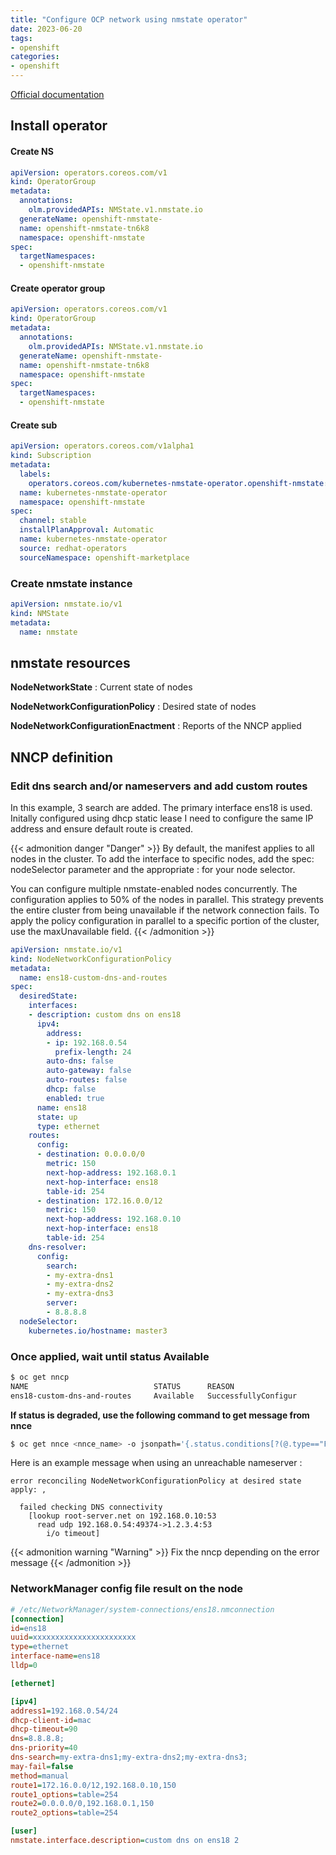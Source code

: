 ```yaml
---
title: "Configure OCP network using nmstate operator"
date: 2023-06-20
tags:
- openshift
categories:
- openshift
---
```


[Official documentation](https://docs.openshift.com/container-platform/4.11/networking/k8s_nmstate/k8s-nmstate-about-the-k8s-nmstate-operator.html)

## Install operator

#### Create NS

```yaml
apiVersion: operators.coreos.com/v1
kind: OperatorGroup
metadata:
  annotations:
    olm.providedAPIs: NMState.v1.nmstate.io
  generateName: openshift-nmstate-
  name: openshift-nmstate-tn6k8
  namespace: openshift-nmstate
spec:
  targetNamespaces:
  - openshift-nmstate
```

#### Create operator group
```yaml
apiVersion: operators.coreos.com/v1
kind: OperatorGroup
metadata:
  annotations:
    olm.providedAPIs: NMState.v1.nmstate.io
  generateName: openshift-nmstate-
  name: openshift-nmstate-tn6k8
  namespace: openshift-nmstate
spec:
  targetNamespaces:
  - openshift-nmstate
```

#### Create sub
```yaml
apiVersion: operators.coreos.com/v1alpha1
kind: Subscription
metadata:
  labels:
    operators.coreos.com/kubernetes-nmstate-operator.openshift-nmstate: ""
  name: kubernetes-nmstate-operator
  namespace: openshift-nmstate
spec:
  channel: stable
  installPlanApproval: Automatic
  name: kubernetes-nmstate-operator
  source: redhat-operators
  sourceNamespace: openshift-marketplace
```

### Create nmstate instance
```yaml
apiVersion: nmstate.io/v1
kind: NMState
metadata:
  name: nmstate
```

## nmstate resources

**NodeNetworkState** : Current state of nodes

**NodeNetworkConfigurationPolicy** : Desired state of nodes

**NodeNetworkConfigurationEnactment** : Reports of the NNCP applied

## NNCP definition

### **Edit dns search and/or nameservers and add custom routes**

In this example, 3 search are added. The primary interface ens18 is used. Initally configured using dhcp static lease I need to configure the same IP address and ensure default route is created.

{{< admonition danger "Danger" >}}
By default, the manifest applies to all nodes in the cluster. To add the interface to specific nodes, add the spec: nodeSelector parameter and the appropriate <key>:<value> for your node selector.

You can configure multiple nmstate-enabled nodes concurrently. The configuration applies to 50% of the nodes in parallel. This strategy prevents the entire cluster from being unavailable if the network connection fails. To apply the policy configuration in parallel to a specific portion of the cluster, use the maxUnavailable field.
{{< /admonition >}}


```yaml
apiVersion: nmstate.io/v1
kind: NodeNetworkConfigurationPolicy
metadata:
  name: ens18-custom-dns-and-routes
spec:
  desiredState:
    interfaces:
    - description: custom dns on ens18
      ipv4:
        address:
        - ip: 192.168.0.54
          prefix-length: 24
        auto-dns: false
        auto-gateway: false
        auto-routes: false
        dhcp: false
        enabled: true
      name: ens18
      state: up
      type: ethernet
    routes:
      config:
      - destination: 0.0.0.0/0
        metric: 150
        next-hop-address: 192.168.0.1
        next-hop-interface: ens18
        table-id: 254
      - destination: 172.16.0.0/12
        metric: 150
        next-hop-address: 192.168.0.10
        next-hop-interface: ens18
        table-id: 254
    dns-resolver:
      config:
        search:
        - my-extra-dns1
        - my-extra-dns2
        - my-extra-dns3
        server:
        - 8.8.8.8
  nodeSelector:
    kubernetes.io/hostname: master3
```

### Once applied, wait until status Available

```bash
$ oc get nncp                                              
NAME                            STATUS      REASON
ens18-custom-dns-and-routes     Available   SuccessfullyConfigur
```

**If status is degraded, use the following command to get message from nnce**

```bash
$ oc get nnce <nnce_name> -o jsonpath='{.status.conditions[?(@.type=="Failing")].message}'                                            
```

Here is an example message when using an unreachable nameserver :

```
error reconciling NodeNetworkConfigurationPolicy at desired state apply: ,

  failed checking DNS connectivity
    [lookup root-server.net on 192.168.0.10:53
      read udp 192.168.0.54:49374->1.2.3.4:53
        i/o timeout]
```

  {{< admonition warning "Warning" >}}
    Fix the nncp depending on the error message
  {{< /admonition >}}


### NetworkManager config file result on the node 


```ini
# /etc/NetworkManager/system-connections/ens18.nmconnection
[connection]
id=ens18
uuid=xxxxxxxxxxxxxxxxxxxxxxx
type=ethernet
interface-name=ens18
lldp=0

[ethernet]

[ipv4]
address1=192.168.0.54/24
dhcp-client-id=mac
dhcp-timeout=90
dns=8.8.8.8;
dns-priority=40
dns-search=my-extra-dns1;my-extra-dns2;my-extra-dns3;
may-fail=false
method=manual
route1=172.16.0.0/12,192.168.0.10,150
route1_options=table=254
route2=0.0.0.0/0,192.168.0.1,150
route2_options=table=254

[user]
nmstate.interface.description=custom dns on ens18 2
```




